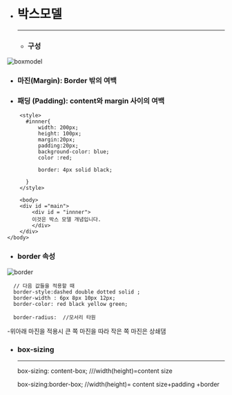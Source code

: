 - # 박스모델

  ------

  - ### 구성 

 ![boxmodel](https://user-images.githubusercontent.com/81625956/117682382-f4f51500-b1ed-11eb-8226-9ec801278a34.PNG)

- ### 마진(Margin): Border 밖의 여백 

- ### 패딩 (Padding): content와 margin 사이의 여백

```
    <style>
      #innner{
          width: 200px;
          height: 100px;
          margin:20px;
          padding:20px;
          background-color: blue;
          color :red;      
         
          border: 4px solid black;

      }
    </style>
    
    <body>
    <div id ="main">
        <div id = "innner">
        이것은 박스 모델 개념입니다.
        </div>
    </div>
</body>
```

- ### border 속성

![border](https://user-images.githubusercontent.com/81625956/117682440-03dbc780-b1ee-11eb-82b8-41ac00ba486a.PNG)

```
  // 다음 값들을 적용할 때
  border-style:dashed double dotted solid ;
  border-width : 6px 8px 10px 12px;
  border-color: red black yellow green;
  
  border-radius:  //모서리 타원
```

   -위아래 마진을 적용시 큰 쪽 마진을 따라 작은 쪽 마진은 상쇄댐

- ### box-sizing

  ------

  box-sizing: content-box;  ///width(height)=content size

  box-sizing:border-box;   //width(height)= content size+padding +border

